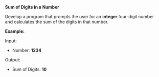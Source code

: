 **Sum of Digits in a Number**

Develop a program that prompts the user for an **integer** four-digit number and calculates the sum of the digits in that number.

**Example:**

Input:
- Number: **1234**

Output:
- Sum of Digits: **10**
